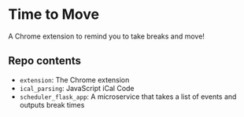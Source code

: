 # Time to Move

A Chrome extension to remind you to take breaks and move!

## Repo contents

- `extension`: The Chrome extension
- `ical_parsing`: JavaScript iCal Code
- `scheduler_flask_app`: A microservice that takes a list of events and outputs break times
